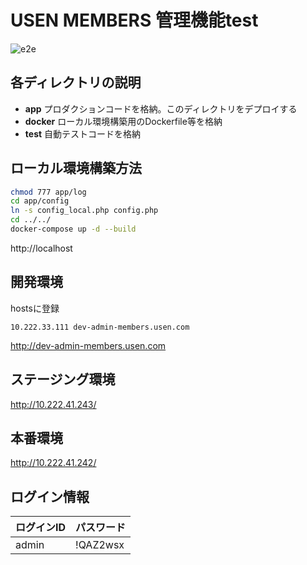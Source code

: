 # USEN MEMBERS 管理機能test
![e2e](https://github.com/openusen/ums-admin/workflows/e2e/badge.svg)
## 各ディレクトリの説明
- **app** プロダクションコードを格納。このディレクトリをデプロイする
- **docker** ローカル環境構築用のDockerfile等を格納
- **test** 自動テストコードを格納

## ローカル環境構築方法
```bash
chmod 777 app/log
cd app/config
ln -s config_local.php config.php
cd ../../
docker-compose up -d --build
```

http://localhost  

## 開発環境
hostsに登録
```
10.222.33.111 dev-admin-members.usen.com
```
http://dev-admin-members.usen.com

## ステージング環境
http://10.222.41.243/

## 本番環境
http://10.222.41.242/

## ログイン情報

| ログインID | パスワード |
----|---- 
| admin | !QAZ2wsx |

